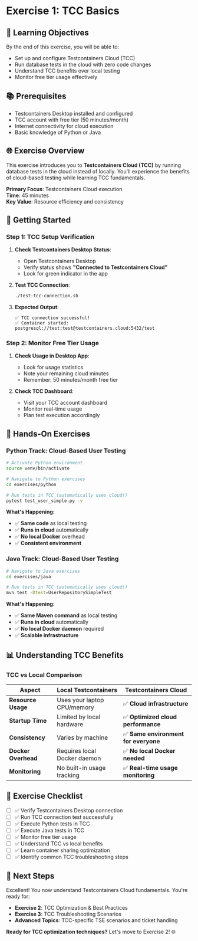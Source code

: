 # Exercise 1: TCC Basics

## 🎯 Learning Objectives

By the end of this exercise, you will be able to:
- Set up and configure Testcontainers Cloud (TCC)
- Run database tests in the cloud with zero code changes
- Understand TCC benefits over local testing
- Monitor free tier usage effectively

## 📚 Prerequisites

- Testcontainers Desktop installed and configured
- TCC account with free tier (50 minutes/month)
- Internet connectivity for cloud execution
- Basic knowledge of Python or Java

## 🌐 Exercise Overview

This exercise introduces you to **Testcontainers Cloud (TCC)** by running database tests in the cloud instead of locally. You'll experience the benefits of cloud-based testing while learning TCC fundamentals.

**Primary Focus**: Testcontainers Cloud execution  
**Time**: 45 minutes  
**Key Value**: Resource efficiency and consistency

## 🚀 Getting Started

### Step 1: TCC Setup Verification

1. **Check Testcontainers Desktop Status**:
   - Open Testcontainers Desktop
   - Verify status shows **"Connected to Testcontainers Cloud"**
   - Look for green indicator in the app

2. **Test TCC Connection**:
   ```bash
   ./test-tcc-connection.sh
   ```

3. **Expected Output**:
   ```
   ✅ TCC connection successful!
   ✅ Container started: postgresql://test:test@testcontainers.cloud:5432/test
   ```

### Step 2: Monitor Free Tier Usage

1. **Check Usage in Desktop App**:
   - Look for usage statistics
   - Note your remaining cloud minutes
   - Remember: 50 minutes/month free tier

2. **Check TCC Dashboard**:
   - Visit your TCC account dashboard
   - Monitor real-time usage
   - Plan test execution accordingly

## 🧪 Hands-On Exercises

### Python Track: Cloud-Based User Testing

```bash
# Activate Python environment
source venv/bin/activate

# Navigate to Python exercises
cd exercises/python

# Run tests in TCC (automatically uses cloud!)
pytest test_user_simple.py -v
```

**What's Happening:**
- ✅ **Same code** as local testing
- ✅ **Runs in cloud** automatically
- ✅ **No local Docker** overhead
- ✅ **Consistent environment**

### Java Track: Cloud-Based User Testing

```bash
# Navigate to Java exercises
cd exercises/java

# Run tests in TCC (automatically uses cloud!)
mvn test -Dtest=UserRepositorySimpleTest
```

**What's Happening:**
- ✅ **Same Maven command** as local testing
- ✅ **Runs in cloud** automatically
- ✅ **No local Docker daemon** required
- ✅ **Scalable infrastructure**

## 📊 Understanding TCC Benefits

### TCC vs Local Comparison

| Aspect | Local Testcontainers | **Testcontainers Cloud** |
|--------|---------------------|--------------------------|
| **Resource Usage** | Uses your laptop CPU/memory | ✅ **Cloud infrastructure** |
| **Startup Time** | Limited by local hardware | ✅ **Optimized cloud performance** |
| **Consistency** | Varies by machine | ✅ **Same environment for everyone** |
| **Docker Overhead** | Requires local Docker daemon | ✅ **No local Docker needed** |
| **Monitoring** | No built-in usage tracking | ✅ **Real-time usage monitoring** |

## 🎯 Exercise Checklist

- [ ] ✅ Verify Testcontainers Desktop connection
- [ ] ✅ Run TCC connection test successfully
- [ ] ✅ Execute Python tests in TCC
- [ ] ✅ Execute Java tests in TCC
- [ ] ✅ Monitor free tier usage
- [ ] ✅ Understand TCC vs local benefits
- [ ] ✅ Learn container sharing optimization
- [ ] ✅ Identify common TCC troubleshooting steps

## 🚀 Next Steps

Excellent! You now understand Testcontainers Cloud fundamentals. You're ready for:

- **Exercise 2**: TCC Optimization & Best Practices
- **Exercise 3**: TCC Troubleshooting Scenarios
- **Advanced Topics**: TCC-specific TSE scenarios and ticket handling

**Ready for TCC optimization techniques?** Let's move to Exercise 2! 🌐
